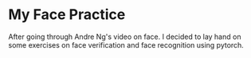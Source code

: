# My Face Practice

After going through Andre Ng's video on face. I decided to lay hand on some exercises on face verification and face recognition using pytorch.
